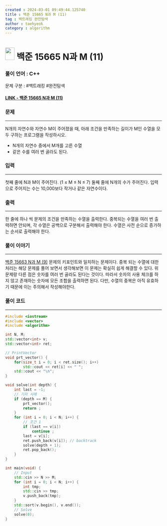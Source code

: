 ```yaml
---
created : 2024-03-01 09:49:44.125740
title : 백준 15665 N과 M (11)
tag : 백트래킹 완전탐색 
author : taehyeok
category : algorithm
---
```

# <img src="https://d2gd6pc034wcta.cloudfront.net/tier/9.svg" width="30" height="40"> 백준 15665 N과 M (11)

### 풀이 언어 : C++

문제 구분 : #백트래킹 #완전탐색 
#### [LINK - 백준 15665 N과 M (11)](https://www.acmicpc.net/problem/15665)

### 문제

<hr>


N개의 자연수와 자연수 M이 주어졌을 때, 아래 조건을 만족하는 길이가 M인 수열을 모두 구하는 프로그램을 작성하시오.
- N개의 자연수 중에서 M개를 고른 수열
- 같은 수를 여러 번 골라도 된다.

### 입력

<hr>


첫째 줄에 N과 M이 주어진다. (1 ≤ M ≤ N ≤ 7)
둘째 줄에 N개의 수가 주어진다. 입력으로 주어지는 수는 10,000보다 작거나 같은 자연수이다.
### 출력

<hr>


한 줄에 하나 씩 문제의 조건을 만족하는 수열을 출력한다. 중복되는 수열을 여러 번 출력하면 안되며, 각 수열은 공백으로 구분해서 출력해야 한다. 수열은 사전 순으로 증가하는 순서로 출력해야 한다.
### 풀이 이야기

<hr>


[백준 15663 N과 M (9)](./15663.md) 문제의 키포인트와 일치하는 문제이다. 중복 되는 수열에 대한 처리는 해당 문제를 풀어 보면서 생각해보면 이 문제는 확실히 쉽게 해결할 수 있다. 위 문제랑 다른 점은 숫자를 여러 번 골라도 된다는 것이다. 따라서 숫자의 사용 체크를 하지 않고 존재하는 숫자에 모든 조합을 출력하면 된다. 다만, 수열의 중복은 아직 유효하기 때문에 이는 주의해서 작성해야한다. 
### 풀이 코드

<hr>


``` c++
#include <iostream>
#include <vector>
#include <algorithm>

int N, M;
std::vector<int> v;
std::vector<int> ret;

// PrintVector
void prt_vector() {
	for(size_t i = 0; i < ret.size(); i++)
		std::cout << ret[i] << " ";
	std::cout << "\n";
}

void solve(int depth) {
	int last = -1;
	// 기저 사례
	if (depth == M) {
		prt_vector();
		return ;
	}
	for (int i = 0; i < N; i++) {
		// 조건 1
		if (last == v[i])
			continue ;
		last = v[i];
		ret.push_back(v[i]); // backtrack
		solve(depth + 1);
		ret.pop_back();
	}
}

int main(void) {
	// Input
	std::cin >> N >> M;
	for (int i = 0; i < N; i++) {
		int tmp;
		std::cin >> tmp;
		v.push_back(tmp);
	}
	std::sort(v.begin(), v.end());
	// Solve
	solve(0);
}
```


